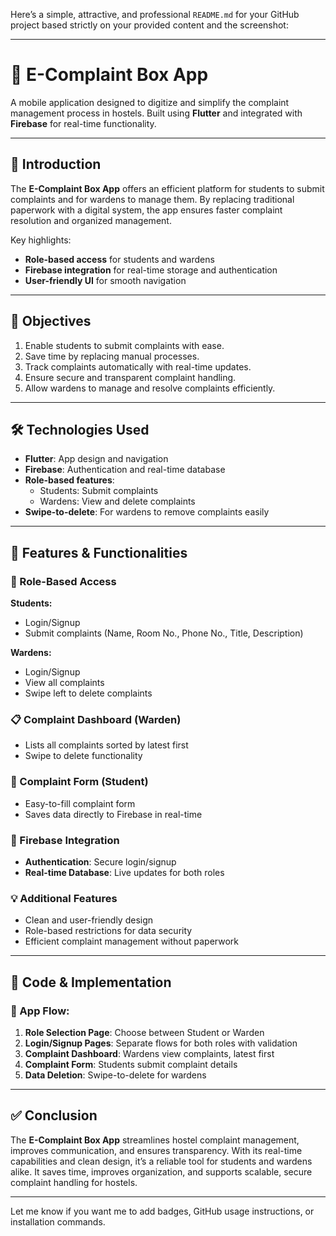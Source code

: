 Here’s a simple, attractive, and professional `README.md` for your GitHub project based strictly on your provided content and the screenshot:

---

# 📱 E-Complaint Box App

A mobile application designed to digitize and simplify the complaint management process in hostels. Built using **Flutter** and integrated with **Firebase** for real-time functionality.

---

## 🚀 Introduction

The **E-Complaint Box App** offers an efficient platform for students to submit complaints and for wardens to manage them. By replacing traditional paperwork with a digital system, the app ensures faster complaint resolution and organized management.

Key highlights:
- **Role-based access** for students and wardens
- **Firebase integration** for real-time storage and authentication
- **User-friendly UI** for smooth navigation

---

## 🎯 Objectives

1. Enable students to submit complaints with ease.  
2. Save time by replacing manual processes.  
3. Track complaints automatically with real-time updates.  
4. Ensure secure and transparent complaint handling.  
5. Allow wardens to manage and resolve complaints efficiently.

---

## 🛠️ Technologies Used

- **Flutter**: App design and navigation  
- **Firebase**: Authentication and real-time database  
- **Role-based features**:
  - Students: Submit complaints  
  - Wardens: View and delete complaints  
- **Swipe-to-delete**: For wardens to remove complaints easily

---

## 📲 Features & Functionalities

### 👤 Role-Based Access

**Students:**
- Login/Signup
- Submit complaints (Name, Room No., Phone No., Title, Description)

**Wardens:**
- Login/Signup
- View all complaints
- Swipe left to delete complaints

### 📋 Complaint Dashboard (Warden)
- Lists all complaints sorted by latest first  
- Swipe to delete functionality

### 📝 Complaint Form (Student)
- Easy-to-fill complaint form  
- Saves data directly to Firebase in real-time

### 🔐 Firebase Integration
- **Authentication**: Secure login/signup  
- **Real-time Database**: Live updates for both roles

### 💡 Additional Features
- Clean and user-friendly design  
- Role-based restrictions for data security  
- Efficient complaint management without paperwork

---

## 🔄 Code & Implementation

### 🔁 App Flow:
1. **Role Selection Page**: Choose between Student or Warden  
2. **Login/Signup Pages**: Separate flows for both roles with validation  
3. **Complaint Dashboard**: Wardens view complaints, latest first  
4. **Complaint Form**: Students submit complaint details  
5. **Data Deletion**: Swipe-to-delete for wardens

---

## ✅ Conclusion

The **E-Complaint Box App** streamlines hostel complaint management, improves communication, and ensures transparency. With its real-time capabilities and clean design, it’s a reliable tool for students and wardens alike. It saves time, improves organization, and supports scalable, secure complaint handling for hostels.

---

Let me know if you want me to add badges, GitHub usage instructions, or installation commands.